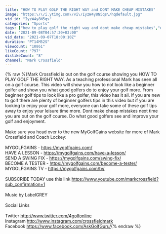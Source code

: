 ```yaml
---
title: "HOW TO PLAY GOLF THE RIGHT WAY and DONT MAKE CHEAP MISTAKES"
image: "https:\/\/i.ytimg.com\/vi\/IyzW4y8N5qs\/hqdefault.jpg"
vid_id: "IyzW4y8N5qs"
categories: "Sports"
tags: ["how to play golf the right way and dont make cheap mistakes","dont make cheap mistakes","how to play golf"]
date: "2021-09-08T04:57:30+03:00"
vid_date: "2021-09-07T18:00:10Z"
duration: "PT14M52S"
viewcount: "10861"
likeCount: "797"
dislikeCount: "8"
channel: "Mark Crossfield"
---
```

{% raw %}Mark Crossfield is out on the golf course showing you HOW TO PLAY GOLF THE RIGHT WAY. As a teaching professional Mark has seen all on a golf course. This video will show you how to not look like a beginner golfer and show you what good golfers do to enjoy your golf more. From beginner golf tips to look like a pro golfer, this video has it all. If you are new to golf there are plenty of beginner golfers tips in this video but if you are looking to enjoy your golf more, everyone can take some of these golf tips away to enjoy your leisure time more. Dont make cheap mistakes next time you are out on the golf course. Do what good golfers see and improve your golf and enjoyment. <br /><br />Make sure you head over to the new MyGolfGains website for more of Mark Crossfield and Coach Lockey:<br /><br />MYGOLFGAINS - <a rel="nofollow" target="blank" href="https://mygolfgains.com/">https://mygolfgains.com/</a><br />HAVE A LESSON - <a rel="nofollow" target="blank" href="https://mygolfgains.com/have-a-lesson/">https://mygolfgains.com/have-a-lesson/</a><br />SEND A SWING FIX - <a rel="nofollow" target="blank" href="https://mygolfgains.com/swing-fix/">https://mygolfgains.com/swing-fix/</a><br />BECOME A TESTER - <a rel="nofollow" target="blank" href="https://mygolfgains.com/become-a-tester/">https://mygolfgains.com/become-a-tester/</a><br />MYGOLFGAINS TV - <a rel="nofollow" target="blank" href="https://mygolfgains.com/tv/">https://mygolfgains.com/tv/</a><br /><br />SUBSCRIBE TODAY  use this link <a rel="nofollow" target="blank" href="https://www.youtube.com/markcrossfield?sub_confirmation=1">https://www.youtube.com/markcrossfield?sub_confirmation=1</a><br /><br />Music by LabelGREY<br /><br />Social Links<br /><br />Twitter <a rel="nofollow" target="blank" href="http://www.twitter.com/4golfonline">http://www.twitter.com/4golfonline</a><br />Instagram <a rel="nofollow" target="blank" href="http://www.instagram.com/crossfieldmark">http://www.instagram.com/crossfieldmark</a><br />Facebook <a rel="nofollow" target="blank" href="https://www.facebook.com/AskGolfGuru/">https://www.facebook.com/AskGolfGuru/</a>{% endraw %}
